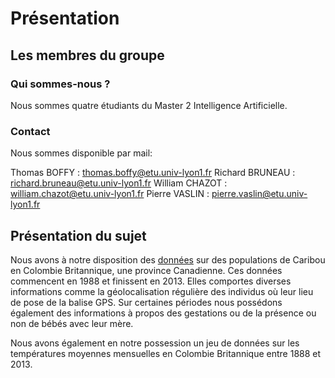 # Présentation 

## Les membres du groupe 

### Qui sommes-nous ?

Nous sommes quatre étudiants du Master 2 Intelligence Artificielle.

### Contact

Nous sommes disponible par mail:

Thomas BOFFY : thomas.boffy@etu.univ-lyon1.fr
Richard BRUNEAU : richard.bruneau@etu.univ-lyon1.fr
William CHAZOT : william.chazot@etu.univ-lyon1.fr
Pierre VASLIN : pierre.vaslin@etu.univ-lyon1.fr


## Présentation du sujet

Nous avons à notre disposition des [données](https://www.kaggle.com/jessemostipak/caribou-location-tracking) sur des populations de Caribou en Colombie Britannique, une province Canadienne. Ces données commencent en 1988 et finissent en 2013. Elles comportes diverses informations comme la géolocalisation régulière des individus où leur lieu de pose de la balise GPS. Sur certaines périodes nous possédons également des informations à propos des gestations ou de la présence ou non de bébés avec leur mère.

Nous avons également en notre possession un jeu de données sur les températures moyennes mensuelles en Colombie Britannique entre 1888 et 2013.